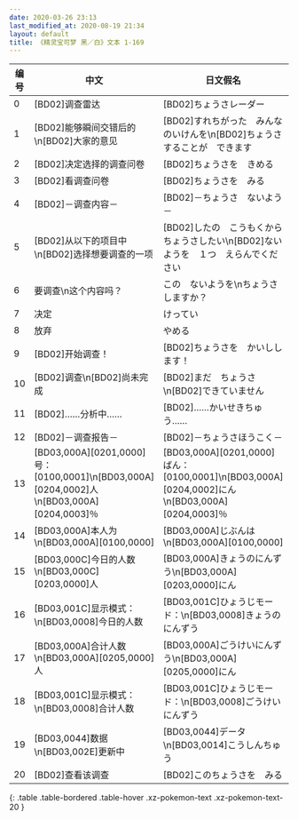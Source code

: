 ```yaml
---
date: 2020-03-26 23:13
last_modified_at: 2020-08-19 21:34
layout: default
title: 《精灵宝可梦 黑／白》文本 1-169
---
```

| 编号 | 中文 | 日文假名 | 日文汉字 |
| ---- | ---- | ---- | --- |
| 0 | [BD02]调查雷达 | [BD02]ちょうさレーダー | [BD02]調査レーダー |
| 1 | [BD02]能够瞬间交错后的\n[BD02]大家的意见 | [BD02]すれちがった　みんなのいけんを\n[BD02]ちょうさすることが　できます | [BD02]すれ違った　みんなの意見を\n[BD02]調査することが　できます |
| 2 | [BD02]决定选择的调查问卷 | [BD02]ちょうさを　きめる | [BD02]調査を決める |
| 3 | [BD02]看调查问卷 | [BD02]ちょうさを　みる | [BD02]調査を見る |
| 4 | [BD02]－调查内容－ | [BD02]－ちょうさ　ないよう－ | [BD02]－調査内容－ |
| 5 | [BD02]从以下的项目中\n[BD02]选择想要调查的一项 | [BD02]したの　こうもくから　ちょうさしたい\n[BD02]ないようを　１つ　えらんでください | [BD02]下の項目から　調査したい\n[BD02]内容を　１つ　選んでください |
| 6 | 要调查\n这个内容吗？ | この　ないようを\nちょうさ　しますか？ | この内容を\n調査しますか？ |
| 7 | 决定 | けってい | 決定 |
| 8 | 放弃 | やめる | やめる |
| 9 | [BD02]开始调查！ | [BD02]ちょうさを　かいしします！ | [BD02]調査を開始します！ |
| 10 | [BD02]调查\n[BD02]尚未完成 | [BD02]まだ　ちょうさ\n[BD02]できていません | [BD02]まだ　調査\n[BD02]できていません |
| 11 | [BD02]……分析中…… | [BD02]……かいせきちゅう…… | [BD02]……解析中…… |
| 12 | [BD02]－调查报告－ | [BD02]－ちょうさほうこく－ | [BD02]－調査報告－ |
| 13 | [BD03,000A][0201,0000]号：[0100,0001]\n[BD03,000A][0204,0002]人\n[BD03,000A][0204,0003]％ | [BD03,000A][0201,0000]ばん：[0100,0001]\n[BD03,000A][0204,0002]にん\n[BD03,000A][0204,0003]％ | [BD03,000A][0201,0000]番：[0100,0001]\n[BD03,000A][0204,0002]人\n[BD03,000A][0204,0003]％ |
| 14 | [BD03,000A]本人为\n[BD03,000A][0100,0000] | [BD03,000A]じぶんは\n[BD03,000A][0100,0000] | [BD03,000A]自分は\n[BD03,000A][0100,0000] |
| 15 | [BD03,000C]今日的人数\n[BD03,000C][0203,0000]人 | [BD03,000A]きょうのにんずう\n[BD03,000A][0203,0000]にん | [BD03,000C]今日の人数\n[BD03,000C][0203,0000]人 |
| 16 | [BD03,001C]显示模式：\n[BD03,0008]今日的人数 | [BD03,001C]ひょうじモード：\n[BD03,0008]きょうのにんずう | [BD03,001C]表示モード：\n[BD03,0008]今日の人数 |
| 17 | [BD03,000A]合计人数\n[BD03,000A][0205,0000]人 | [BD03,000A]ごうけいにんずう\n[BD03,000A][0205,0000]にん | [BD03,000A]合計人数\n[BD03,000A][0205,0000]人 |
| 18 | [BD03,001C]显示模式：\n[BD03,0008]合计人数 | [BD03,001C]ひょうじモード：\n[BD03,0008]ごうけいにんずう | [BD03,001C]表示モード：\n[BD03,0008]合計人数 |
| 19 | [BD03,0044]数据\n[BD03,002E]更新中 | [BD03,0044]データ\n[BD03,0014]こうしんちゅう | [BD03,0044]データ\n[BD03,002E]更新中 |
| 20 | [BD02]查看该调查 | [BD02]このちょうさを　みる | [BD02]この調査を見る |
{: .table .table-bordered .table-hover .xz-pokemon-text .xz-pokemon-text-20 }